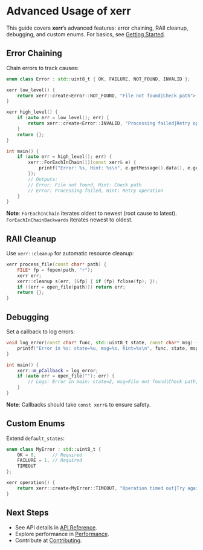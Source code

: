 # Advanced Usage of xerr

This guide covers **xerr**’s advanced features: error chaining, RAII cleanup, debugging, and custom enums. For basics, see [Getting Started](getting-started.md).

## Error Chaining
Chain errors to track causes:
```cpp
enum class Error : std::uint8_t { OK, FAILURE, NOT_FOUND, INVALID };

xerr low_level() {
    return xerr::create<Error::NOT_FOUND, "File not found|Check path">();
}

xerr high_level() {
    if (auto err = low_level(); err) {
        return xerr::create<Error::INVALID, "Processing failed|Retry operation">(err);
    }
    return {};
}

int main() {
    if (auto err = high_level(); err) {
        xerr::ForEachInChain([](const xerr& e) {
            printf("Error: %s, Hint: %s\n", e.getMessage().data(), e.getHint().data());
        });
        // Outputs:
        // Error: File not found, Hint: Check path
        // Error: Processing failed, Hint: Retry operation
    }
}
```

**Note**: `ForEachInChain` iterates oldest to newest (root cause to latest). `ForEachInChainBackwards` iterates newest to oldest.

## RAII Cleanup
Use `xerr::cleanup` for automatic resource cleanup:
```cpp
xerr process_file(const char* path) {
    FILE* fp = fopen(path, "r");
    xerr err;
    xerr::cleanup s(err, [&fp] { if (fp) fclose(fp); });
    if ((err = open_file(path))) return err;
    return {};
}
```

## Debugging
Set a callback to log errors:
```cpp
void log_error(const char* func, std::uint8_t state, const char* msg) {
    printf("Error in %s: state=%u, msg=%s, hint=%s\n", func, state, msg, xerr{msg}.getHint().data());
}

int main() {
    xerr::m_pCallback = log_error;
    if (auto err = open_file(""); err) {
        // Logs: Error in main: state=2, msg=File not found|Check path, hint=Check path
    }
}
```

**Note**: Callbacks should take `const xerr&` to ensure safety.

## Custom Enums
Extend `default_states`:
```cpp
enum class MyError : std::uint8_t {
    OK = 0,      // Required
    FAILURE = 1, // Required
    TIMEOUT
};

xerr operation() {
    return xerr::create<MyError::TIMEOUT, "Operation timed out|Try again later">();
}
```

## Next Steps
- See API details in [API Reference](api-reference.md).
- Explore performance in [Performance](performance.md).
- Contribute at [Contributing](contributing.md).